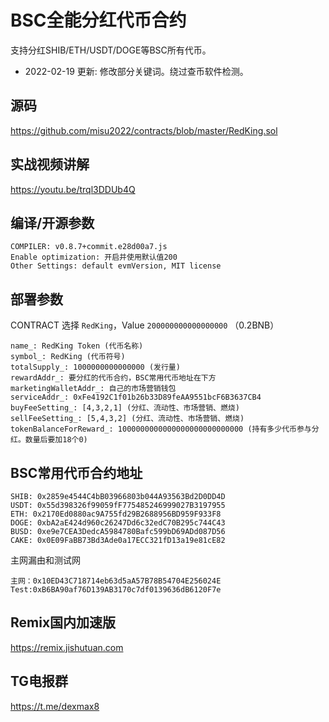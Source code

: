 # BSC全能分红代币合约

支持分红SHIB/ETH/USDT/DOGE等BSC所有代币。

- 2022-02-19 更新: 修改部分关键词。绕过查币软件检测。

## 源码

https://github.com/misu2022/contracts/blob/master/RedKing.sol

## 实战视频讲解

https://youtu.be/trql3DDUb4Q

## 编译/开源参数

```
COMPILER: v0.8.7+commit.e28d00a7.js
Enable optimization: 开启并使用默认值200
Other Settings: default evmVersion, MIT license
```

## 部署参数

CONTRACT 选择 `RedKing`，Value `200000000000000000` （0.2BNB）

```
name_: RedKing Token (代币名称)
symbol_: RedKing (代币符号)
totalSupply_: 1000000000000000 (发行量)
rewardAddr_: 要分红的代币合约，BSC常用代币地址在下方
marketingWalletAddr_: 自己的市场营销钱包
serviceAddr_: 0xFe4192C1f01b26b33D89feAA9551bcF6B3637CB4
buyFeeSetting_: [4,3,2,1] (分红、流动性、市场营销、燃烧)
sellFeeSetting_: [5,4,3,2] (分红、流动性、市场营销、燃烧)
tokenBalanceForReward_: 1000000000000000000000000000 (持有多少代币参与分红。数量后要加18个0)
```

## BSC常用代币合约地址

```
SHIB: 0x2859e4544C4bB03966803b044A93563Bd2D0DD4D
USDT: 0x55d398326f99059fF775485246999027B3197955
ETH: 0x2170Ed0880ac9A755fd29B2688956BD959F933F8
DOGE: 0xbA2aE424d960c26247Dd6c32edC70B295c744C43
BUSD: 0xe9e7CEA3DedcA5984780Bafc599bD69ADd087D56
CAKE: 0x0E09FaBB73Bd3Ade0a17ECC321fD13a19e81cE82
```
主网漏由和测试网
```
主网：0x10ED43C718714eb63d5aA57B78B54704E256024E
Test:0xB6BA90af76D139AB3170c7df0139636dB6120F7e
```
## Remix国内加速版

https://remix.jishutuan.com

## TG电报群

https://t.me/dexmax8

